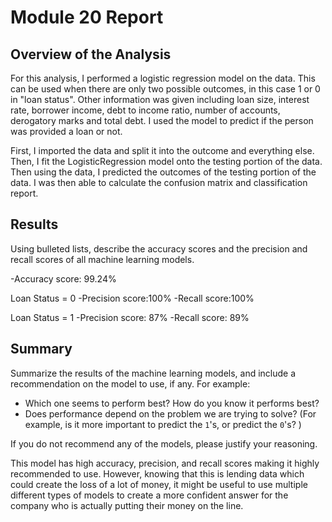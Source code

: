 # Module 20 Report

## Overview of the Analysis

For this analysis, I performed a logistic regression model on the data. This can be used when there are only two possible outcomes, in this case 1 or 0 in "loan status". Other information was given including loan size, interest rate, borrower income, debt to income ratio, number of accounts, derogatory marks and total debt. I used the model to predict if the person was provided a loan or not. 

First, I imported the data and split it into the outcome and everything else. Then, I fit the LogisticRegression model onto the testing portion of the data. Then using the data, I predicted the outcomes of the testing portion of the data. I was then able to calculate the confusion matrix and classification report.  

## Results

Using bulleted lists, describe the accuracy scores and the precision and recall scores of all machine learning models.

-Accuracy score: 99.24%

Loan Status = 0
-Precision score:100%
-Recall score:100%

Loan Status = 1
-Precision score: 87%
-Recall score: 89%

## Summary

Summarize the results of the machine learning models, and include a recommendation on the model to use, if any. For example:

* Which one seems to perform best? How do you know it performs best?
* Does performance depend on the problem we are trying to solve? (For example, is it more important to predict the `1`'s, or predict the `0`'s? )

If you do not recommend any of the models, please justify your reasoning.

This model has high accuracy, precision, and recall scores making it highly recommended to use. However, knowing that this is lending data which could create the loss of a lot of money, it might be useful to use multiple different types of models to create a more confident answer for the company who is actually putting their money on the line. 
